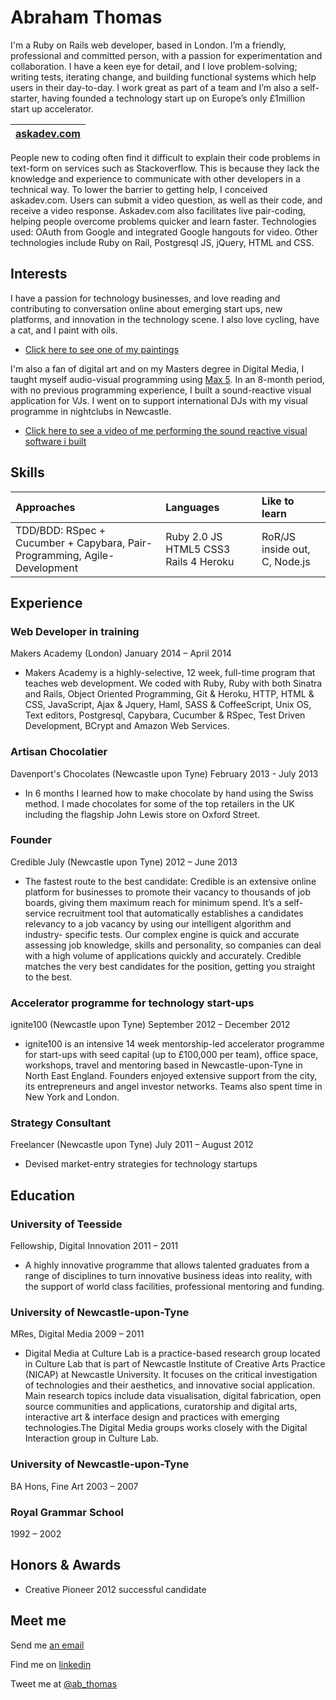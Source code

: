 Abraham Thomas
=========

I'm a Ruby on Rails web developer, based in London. I’m a friendly, professional and committed person, with a passion for experimentation and collaboration. I have a keen eye for detail, and I love problem-solving; writing tests, iterating change, and building functional systems which help users in their day-to-day. I work great as part of a team and I’m also a self-starter, having founded a technology start up on Europe’s only £1million start up accelerator.


| [askadev.com] | 
|:------ |
People new to coding often find it difficult to explain their code problems in text-form on services such as Stackoverflow. This is because they lack the knowledge and experience to communicate with other developers in a technical way. To lower the barrier to getting help, I conceived askadev.com. Users can submit a video question, as well as their code, and receive a video response. Askadev.com also facilitates live pair-coding, helping people overcome problems quicker and learn faster. 
Technologies used: OAuth from Google and integrated Google hangouts for video. Other technologies include Ruby on Rail, Postgresql JS, jQuery, HTML and CSS.


Interests
---------
I have a passion for technology businesses, and love reading and contributing to conversation online about emerging start ups, new platforms, and innovation in the technology scene. I also love cycling, have a cat, and I paint with oils. 

- [Click here to see one of my paintings](http://i.imgur.com/ZenP5qr.jpg?1)

I'm also a fan of digital art and on my Masters degree in Digital Media, I taught myself audio-visual programming using [Max 5](http://cycling74.com/). In an 8-month period, with no previous programming experience, I built a sound-reactive visual application for VJs. I went on to support international DJs with my visual programme in nightclubs in Newcastle.

- [Click here to see a video of me performing the sound reactive visual software i built](http://vimeo.com/16087298)


Skills
------
| Approaches | Languages | Like to learn |
|:---------- |:---------| :------------- |
| TDD/BDD: RSpec + Cucumber + Capybara, Pair-Programming, Agile-Development | Ruby 2.0 JS HTML5 CSS3 Rails 4 Heroku | RoR/JS inside out, C, Node.js|

Experience
----------

### Web Developer in training
Makers Academy (London)
January 2014 – April 2014

- Makers Academy is a highly-selective, 12 week, full-time program that teaches web development. We coded with Ruby, Ruby with both Sinatra and Rails, Object Oriented Programming, Git & Heroku, HTTP, HTML & CSS, JavaScript, Ajax & Jquery, Haml, SASS & CoffeeScript, Unix OS, Text editors, Postgresql, Capybara, Cucumber & RSpec, Test Driven Development, BCrypt and Amazon Web Services.

### Artisan Chocolatier
Davenport's Chocolates (Newcastle upon Tyne)
February 2013 - July 2013

- In 6 months I learned how to make chocolate by hand using the Swiss method. I made chocolates for some of the top retailers in the UK including the flagship John Lewis store on Oxford Street.

### Founder
Credible July (Newcastle upon Tyne) 2012 – June 2013

- The fastest route to the best candidate: Credible is an extensive online platform for businesses to promote their vacancy to thousands of job boards, giving them maximum reach for minimum spend. It’s a self-service recruitment tool that automatically establishes a candidates relevancy to a job vacancy by using our intelligent algorithm and industry- specific tests. Our complex engine is quick and accurate assessing job knowledge, skills and personality, so companies can deal with a high volume of applications quickly and accurately. Credible matches the very best candidates for the position, getting you straight to the best.

### Accelerator programme for technology start-ups
ignite100 (Newcastle upon Tyne) September 2012 – December 2012

- ignite100 is an intensive 14 week mentorship-led accelerator programme for start-ups with seed capital (up to £100,000 per team), office space, workshops, travel and mentoring based in Newcastle-upon-Tyne in North East England. Founders enjoyed extensive support from the city, its entrepreneurs and angel investor networks. Teams also spent time in New York and London.

### Strategy Consultant
Freelancer (Newcastle upon Tyne) July 2011 – August 2012

- Devised market-entry strategies for technology startups


Education
---------

### University of Teesside
Fellowship, Digital Innovation
2011 – 2011

- A highly innovative programme that allows talented graduates from a range of disciplines to turn innovative business ideas into reality, with the support of world class facilities, professional mentoring and funding.

### University of Newcastle-upon-Tyne
MRes, Digital Media
2009 – 2011

- Digital Media at Culture Lab is a practice-based research group located in Culture Lab that is part of Newcastle Institute of Creative Arts Practice (NICAP) at Newcastle University. It focuses on the critical investigation of technologies and their aesthetics, and innovative social application. Main research topics include data visualisation, digital fabrication, open source communities and applications, curatorship and digital arts, interactive art & interface design and practices with emerging technologies.The Digital Media groups works closely with the Digital Interaction group in Culture Lab.


### University of Newcastle-upon-Tyne
BA Hons, Fine Art
2003 – 2007

### Royal Grammar School
1992 – 2002


Honors & Awards
-------
- Creative Pioneer 2012 successful candidate 


Meet me
-------
Send me [an email]

Find me on [linkedin]

Tweet me at [@ab_thomas]

  [an email]: mailto:dysruptmedia@gmail.com
  [Makers Academy]: http://www.makersacademy.com
  [linkedin]: http://www.linkedin.com/in/abrahamt1
  [@ab_thomas]: https://twitter.com/ab_thomas
  [askadev.com]: http://staging-askadev.herokuapp.com
  
